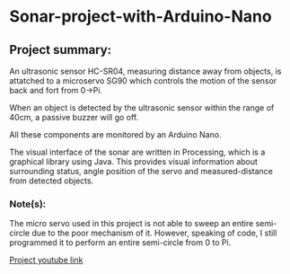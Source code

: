 # Sonar-project-with-Arduino-Nano
## Project summary:
An ultrasonic sensor HC-SR04, measuring distance away from objects, is attatched to a microservo SG90 which controls the motion of the sensor back and fort from 0->Pi.

When an object is detected by the ultrasonic sensor within the range of 40cm, a passive buzzer will go off.

All these components are monitored by an Arduino Nano.

The visual interface of the sonar are written in Processing, which is a graphical library using Java. This provides visual information about surrounding status, angle position of the servo and measured-distance from detected objects.

### Note(s):
The micro servo used in this project is not able to sweep an entire semi-circle due to the poor mechanism of it. However, speaking of code, I still programmed it to perform an entire semi-circle from 0 to Pi.

[Project youtube link](https://www.youtube.com/watch?v=hgHtkBt9Sd4)

